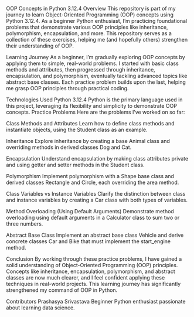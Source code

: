 OOP Concepts in Python 3.12.4
Overview
This repository is part of my journey to learn Object-Oriented Programming (OOP) concepts using Python 3.12.4. As a beginner Python enthusiast, I’m practicing foundational problems that demonstrate various OOP principles like inheritance, polymorphism, encapsulation, and more. This repository serves as a collection of these exercises, helping me (and hopefully others) strengthen their understanding of OOP.

Learning Journey
As a beginner, I’m gradually exploring OOP concepts by applying them to simple, real-world problems. I started with basic class methods and attributes, then progressed through inheritance, encapsulation, and polymorphism, eventually tackling advanced topics like abstract base classes. Each practice problem builds upon the last, helping me grasp OOP principles through practical coding.

Technologies Used
Python 3.12.4
Python is the primary language used in this project, leveraging its flexibility and simplicity to demonstrate OOP concepts.
Practice Problems
Here are the problems I’ve worked on so far:

Class Methods and Attributes
Learn how to define class methods and instantiate objects, using the Student class as an example.

Inheritance
Explore inheritance by creating a base Animal class and overriding methods in derived classes Dog and Cat.

Encapsulation
Understand encapsulation by making class attributes private and using getter and setter methods in the Student class.

Polymorphism
Implement polymorphism with a Shape base class and derived classes Rectangle and Circle, each overriding the area method.

Class Variables vs Instance Variables
Clarify the distinction between class and instance variables by creating a Car class with both types of variables.

Method Overloading (Using Default Arguments)
Demonstrate method overloading using default arguments in a Calculator class to sum two or three numbers.

Abstract Base Class
Implement an abstract base class Vehicle and derive concrete classes Car and Bike that must implement the start_engine method.

Conclusion
By working through these practice problems, I have gained a solid understanding of Object-Oriented Programming (OOP) principles. Concepts like inheritance, encapsulation, polymorphism, and abstract classes are now much clearer, and I feel confident applying these techniques in real-world projects. This learning journey has significantly strengthened my command of OOP in Python.

Contributors
Prashasya Srivastava
Beginner Python enthusiast passionate about learning data science.
